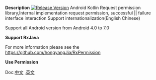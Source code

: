 **Description**
[![Release Version](https://img.shields.io/badge/release-5.0.7-yellow.svg)](https://github.com/hongyangJia/RxKotlinPermission/releases) 
 Android Kotlin Request permission library,Internal implementation request permission, successful ||  failure interface interaction
 Support internationalization(English Chinese) 
 
 Support all Android version from Android 4.0 to 7.0
 
**Support RxJava**

 For more information please see the https://github.com/hongyangJia/RxPermission

 **Use Permission**
 
 Doc:[中文](https://github.com/hongyangJia/RxKotlinPermission/tree/master/docs ) ,[英文](https://github.com/hongyangJia/RxKotlinPermission/tree/master/docs )  
 